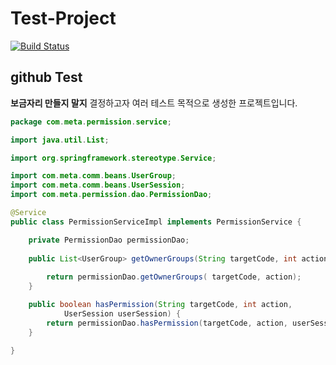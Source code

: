Test-Project
============

[![Build Status](https://travis-ci.org/aircha/Test-Project.svg?branch=aircha)](https://travis-ci.org/aircha/Test-Project)

## github Test

**보금자리 만들지 말지**
결정하고자 여러 테스트 목적으로 생성한 프로젝트입니다.

```java
package com.meta.permission.service;

import java.util.List;

import org.springframework.stereotype.Service;

import com.meta.comm.beans.UserGroup;
import com.meta.comm.beans.UserSession;
import com.meta.permission.dao.PermissionDao;

@Service
public class PermissionServiceImpl implements PermissionService {

	private PermissionDao permissionDao;
	
	public List<UserGroup> getOwnerGroups(String targetCode, int action) {
	
		return permissionDao.getOwnerGroups( targetCode, action);
	}

	public boolean hasPermission(String targetCode, int action,
			UserSession userSession) {
		return permissionDao.hasPermission(targetCode, action, userSession);
	}

}
```
